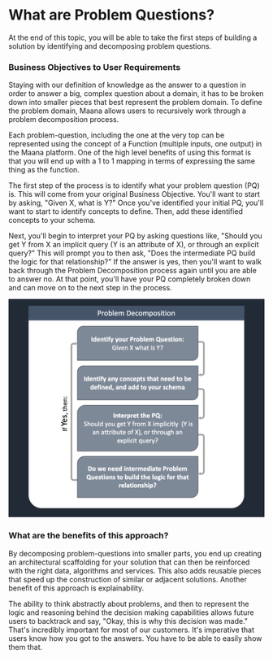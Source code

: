 # What are Problem Questions?

At the end of this topic, you will be able to take the first steps of building a solution by identifying and decomposing problem questions.

### Business Objectives to User Requirements

Staying with our definition of knowledge as the answer to a question in order to answer a big, complex question about a domain, it has to be broken down into smaller pieces that best represent the problem domain. To define the problem domain, Maana allows users to recursively work through a problem decomposition process.

Each problem-question, including the one at the very top can be represented using the concept of a Function \(multiple inputs, one output\) in the Maana platform. One of the high level benefits of using this format is that you will end up with a 1 to 1 mapping in terms of expressing the same thing as the function. 

The first step of the process is to identify what your problem question \(PQ\) is.  This will come from your original Business Objective.  You'll want to start by asking, "Given X, what is Y?"  Once you've identified your initial PQ, you'll want to start to identify concepts to define.  Then, add these identified concepts to your schema.

Next, you'll begin to interpret your PQ by asking questions like, "Should you get Y from X an implicit query \(Y is an attribute of X\), or through an explicit query?" This will prompt you to then ask, "Does the intermediate PQ build the logic for that relationship?"  If the answer is yes, then you'll want to walk back through the Problem Decomposition process again until you are able to answer no.  At that point, you'll have your PQ completely broken down and can move on to the next step in the process.



![](../../../../.gitbook/assets/image%20%2856%29.png)

### What are the benefits of this approach?

By decomposing problem-questions into smaller parts, you end up creating an architectural scaffolding for your solution that can then be reinforced with the right data, algorithms and services. This also adds reusable pieces that speed up the construction of similar or adjacent solutions. Another benefit of this approach is explainability. 

The ability to think abstractly about problems, and then to represent the logic and reasoning behind the decision making capabilities allows future users to backtrack and say, "Okay, this is why this decision was made." That's incredibly important for most of our customers. It's imperative that users know how you got to the answers. You have to be able to easily show them that.


